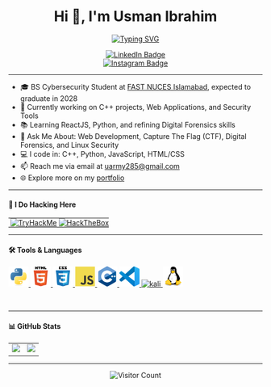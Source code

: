<h1 align="center">Hi 👋, I'm Usman Ibrahim</h1>

<div align="center">
  <a href="https://git.io/typing-svg">
    <img src="https://readme-typing-svg.demolab.com?font=Fira+Code&size=24&pause=1000&width=435&lines=Welcome+To+My+Github;Have+A+Look+At+My+Projects;Feel+free+to+reach+out+to+me" alt="Typing SVG">
  </a>
</div>

<div align="center">

[![LinkedIn Badge](https://img.icons8.com/?size=100&id=13930&format=png&color=000000)](https://www.linkedin.com/in/usman-ibrahim-992253276/)  
[![Instagram Badge](https://img.icons8.com/?size=100&id=32323&format=png&color=000000)](https://www.instagram.com/usmannnx._.x/)
</div>

---

- 🎓 BS Cybersecurity Student at [FAST NUCES Islamabad](https://nu.edu.pk/), expected to graduate in 2028  
- 🔭 Currently working on C++ projects, Web Applications, and Security Tools  
- 📚 Learning ReactJS, Python, and refining Digital Forensics skills  
- 🧠 Ask Me About: Web Development, Capture The Flag (CTF), Digital Forensics, and Linux Security  
- 💻 I code in: C++, Python, JavaScript, HTML/CSS
- 📫 Reach me via email at <a href="mailto:uarmy285@gmail.com">uarmy285@gmail.com</a>  
- 🌐 Explore more on my [portfolio](https://usmanprime.github.io/My-Portfolio/)

---

<h4>👾 I Do Hacking Here</h4>

<table>
  <tr>
    <td align="center" style="padding: 0; width: 50%;">
      <a href="https://tryhackme.com/dashboard" target="_blank">
        <img src="https://tryhackme-badges.s3.amazonaws.com/usmanibrahim.png" alt="TryHackMe">
      </a>
    </td>
    <td align="center" style="padding: 0; width: 50%;">
      <a href="https://account.hackthebox.com/dashboard" target="_blank">
        <img src="https://www.hackthebox.com/badge/image/1234567" alt="HackTheBox" />
      </a>
    </td>
  </tr>
</table>

---

<h4>🛠️ Tools & Languages</h4>
<p align="left">
  <a href="https://www.python.org" target="_blank">
    <img src="https://raw.githubusercontent.com/devicons/devicon/master/icons/python/python-original.svg" alt="python" width="40" height="40" />
  </a>
  <a href="https://www.w3.org/html/" target="_blank">
    <img src="https://raw.githubusercontent.com/devicons/devicon/master/icons/html5/html5-original-wordmark.svg" alt="html" width="40" height="40" />
  </a>
  <a href="https://www.w3schools.com/css/" target="_blank">
    <img src="https://raw.githubusercontent.com/devicons/devicon/master/icons/css3/css3-original-wordmark.svg" alt="css3" width="40" height="40" />
  </a>
  <a href="https://developer.mozilla.org/en-US/docs/Web/JavaScript" target="_blank">
    <img src="https://raw.githubusercontent.com/devicons/devicon/master/icons/javascript/javascript-original.svg" alt="javascript" width="40" height="40" />
  </a>
  <a href="https://www.w3schools.com/cpp/" target="_blank">
    <img src="https://raw.githubusercontent.com/devicons/devicon/master/icons/cplusplus/cplusplus-original.svg" alt="cplusplus" width="40" height="40" />
  </a>
  <a href="https://code.visualstudio.com/" target="_blank">
    <img src="https://raw.githubusercontent.com/devicons/devicon/master/icons/vscode/vscode-original.svg" alt="vscode" width="40" height="40" />
  </a>
  <a href="https://www.kali.org/" target="_blank">
    <img src="https://www.kali.org/images/kali-logo.svg" alt="kali" width="40" height="40" />
  </a>
  <a href="https://www.linux.org/" target="_blank">
    <img src="https://raw.githubusercontent.com/devicons/devicon/master/icons/linux/linux-original.svg" alt="linux" width="40" height="40" />
  </a>
</p>

<br>

---

<h4>📊 GitHub Stats</h4>

<table>
  <tr>
    <td align="center" style="padding=0;width=50%;">
      <img src="https://github-readme-stats.vercel.app/api/?username=usmanibrahim&title_color=4F8CC9&text_color=9f9f9f&show_icons=true&bg_color=00000000&hide_border=true&icon_color=4F8CC9&hide_title=true&count_private=true&rank_icon=github" />
    </td>
    <td align="center" style="padding=0;width=50%;">
      <img src="https://github-readme-stats.quantumlytangled.vercel.app/api/top-langs/?username=usmanibrahim&title_color=4F8CC9&text_color=9f9f9f&layout=compact&show_icons=true&bg_color=00000000&hide_border=true&icon_color=00000000&count_private=true" />
    </td>
  </tr>
</table>

---

<div align="center">

![Visitor Count](https://profile-counter.glitch.me/{usmanibrahim}/count.svg)

</div>
